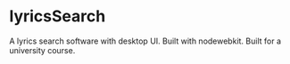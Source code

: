 # lyricsSearch
A lyrics search software with desktop UI. Built with nodewebkit. Built for a university course.
